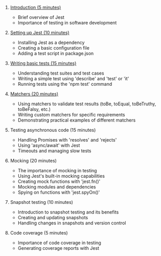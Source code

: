 1. [Introduction (5 minutes)](docs/chapter-1.md)

    - Brief overview of Jest
    - Importance of testing in software development

2. [Setting up Jest (10 minutes)](docs/chapter-2.md)

    - Installing Jest as a dependency
    - Creating a basic configuration file
    - Adding a test script in package.json

3. [Writing basic tests (15 minutes)](docs/chapter-3.md)

    - Understanding test suites and test cases
    - Writing a simple test using 'describe' and 'test' or 'it'
    - Running tests using the 'npm test' command

4. [Matchers (20 minutes)](docs/chapter-4.md)

    - Using matchers to validate test results (toBe, toEqual, toBeTruthy, toBeFalsy, etc.)
    - Writing custom matchers for specific requirements
    - Demonstrating practical examples of different matchers

5. Testing asynchronous code (15 minutes)

    - Handling Promises with 'resolves' and 'rejects'
    - Using 'async/await' with Jest
    - Timeouts and managing slow tests

6. Mocking (20 minutes)

    - The importance of mocking in testing
    - Using Jest's built-in mocking capabilities
    - Creating mock functions with 'jest.fn()'
    - Mocking modules and dependencies
    - Spying on functions with 'jest.spyOn()'

7. Snapshot testing (10 minutes)

    - Introduction to snapshot testing and its benefits
    - Creating and updating snapshots
    - Handling changes in snapshots and version control

8. Code coverage (5 minutes)

    - Importance of code coverage in testing
    - Generating coverage reports with Jest